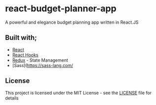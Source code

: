 # react-budget-planner-app

A powerful and elegance budget planning app written in React.JS

## Built with;

- [React](https://tr.reactjs.org/)
- [React Hooks](https://reactjs.org/docs/hooks-intro.html)
- [Redux](https://redux.js.org/) - State Management
- [Sass](https://sass-lang.com/

## License

This project is licensed under the MIT License - see the [LICENSE](LICENSE) file for details
